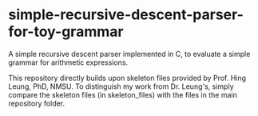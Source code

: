 # simple-recursive-descent-parser-for-toy-grammar

A simple recursive descent parser implemented in C, to evaluate a simple grammar for arithmetic expressions.

This repository directly builds upon skeleton files provided by Prof. Hing Leung, PhD, NMSU. To distinguish my work from Dr. Leung's, simply compare the skeleton files (in skeleton_files) with the files in the main repository folder.
